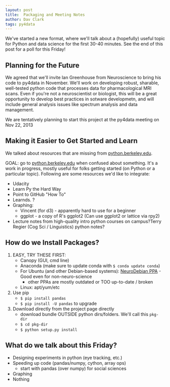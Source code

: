 ```yaml
---
layout: post
title:  Packaging and Meeting Notes
author: Dav Clark
tags: py4data
---
```

We've started a new format, where we'll talk about a (hopefully) useful topic
for Python and data science for the first 30-40 minutes. See the end of this
post for a poll for this Friday!

## Planning for the Future

We agreed that we'll invite Ian Greenhouse from Neuroscience to bring his code
to py4data in November. We'll work on developing robust, sharable, well-tested
python code that processes data for pharmacological MRI scans. Even if you're
not a neuroscientist or biologist, this will be a great opportunity to develop
best practices in sotware developmetn, and will include general analysis issues
like spectrum analysis and data management.

We are tentatively planning to start this project at the py4data meeting on Nov 22, 2013

## Making it Easier to Get Started and Learn

We talked about resources that are missing from [python.berkeley.edu](http://python.berkeley.edu).

GOAL: go to [python.berkeley.edu](http://python.berkeley.edu) when confused about something.  It's a work in progress, mostly useful for folks getting started (on Python or a particular topic). Following are some resources we'd like to integrate:

 - Udacity
 - Learn Py the Hard Way
 - Point to GitHub "How To"
 - Learnds. ?
 - Graphing:
     - Vincent (for d3) - apparently hard to use for a beginner
     - ggplot - a copy of R's ggplot2 (Can use ggplot2 or lattice via rpy2)
 - Lecture notes from high-quality intro python courses on campus?Terry Regier
   (Cog Sci / Linguistics) python notes?
			
## How do we Install Packages?
		
1. EASY, TRY THESE FIRST:
    - Canopy (GUI, cmd line)
    - Anaconda (make sure to update conda with `$ conda update conda`)
    - For Ubuntu (and other Debian-based systems): [NeuroDebian PPA](http://neuro.debian.net/)        - Good even for non-neuro-science 
        - other PPAs are mostly outdated or TOO up-to-date / broken
    - Linux: apt/yum/etc
2. Use pip
    - `$ pip install pandas` 
    - `$ pip install -U pandas` to upgrade
3. Download directly from the project page directly
    - download bundle OUTSIDE python dirs/folders. We'll call this `pkg-dir`
    - `$ cd pkg-dir`
    - `$ python setup.py install`

## What do we talk about this Friday?

 - Designing experiments in python (eye tracking, etc.)
 - Speeding up code (pandas/numpy, cython, array ops)
     - start with pandas (over numpy) for social sciences
 - Graphing
 - Nothing
